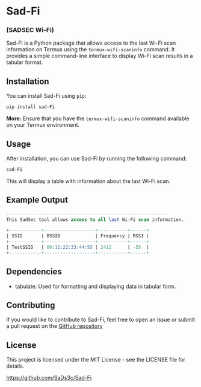 # Sad-Fi  

### (SADSEC Wi-Fi)

Sad-Fi is a Python package that allows access to the last Wi-Fi scan information on Termux using the `termux-wifi-scaninfo` command. It provides a simple command-line interface to display Wi-Fi scan results in a tabular format.

## Installation

You can install Sad-Fi using `pip`:

```bash
pip install sad-Fi

```

**More:** Ensure that you have the `termux-wifi-scaninfo` command available on your Termux environment.

## Usage

After installation, you can use Sad-Fi by running the following command:

```bash
sad-Fi
```

This will display a table with information about the last Wi-Fi scan.

## Example Output
```sql
------------------------------------------------------------
This SadSec tool allows access to all last Wi-Fi scan information.

+------------+-------------------+-----------+------+
| SSID       | BSSID             | Frequency | RSSI |
+------------+-------------------+-----------+------+
| TestSSID   | 00:11:22:33:44:55 | 2412      | -55  |
+------------+-------------------+-----------+------+
```

##  Dependencies
- tabulate: Used for formatting and displaying data in tabular form.

## Contributing

If you would like to contribute to Sad-Fi, feel free to open an issue or submit a pull request on the [GitHub repository](https://github.com/SaDs3c/Sad-Fi)

## License

This project is licensed under the MIT License - see the LICENSE file for details.


https://github.com/SaDs3c/Sad-Fi
